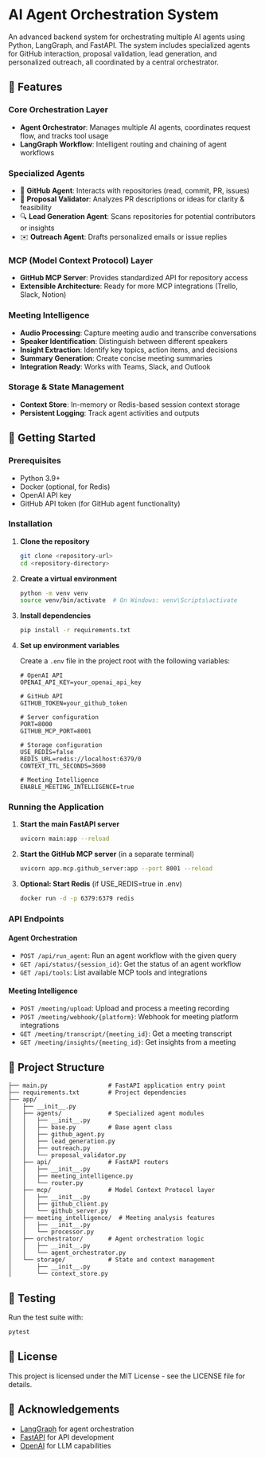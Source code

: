 # AI Agent Orchestration System

An advanced backend system for orchestrating multiple AI agents using Python, LangGraph, and FastAPI. The system includes specialized agents for GitHub interaction, proposal validation, lead generation, and personalized outreach, all coordinated by a central orchestrator.

## 🌟 Features

### Core Orchestration Layer
- **Agent Orchestrator**: Manages multiple AI agents, coordinates request flow, and tracks tool usage
- **LangGraph Workflow**: Intelligent routing and chaining of agent workflows

### Specialized Agents
- 🧩 **GitHub Agent**: Interacts with repositories (read, commit, PR, issues)
- 🧠 **Proposal Validator**: Analyzes PR descriptions or ideas for clarity & feasibility
- 🔍 **Lead Generation Agent**: Scans repositories for potential contributors or insights
- ✉️ **Outreach Agent**: Drafts personalized emails or issue replies

### MCP (Model Context Protocol) Layer
- **GitHub MCP Server**: Provides standardized API for repository access
- **Extensible Architecture**: Ready for more MCP integrations (Trello, Slack, Notion)

### Meeting Intelligence
- **Audio Processing**: Capture meeting audio and transcribe conversations
- **Speaker Identification**: Distinguish between different speakers
- **Insight Extraction**: Identify key topics, action items, and decisions
- **Summary Generation**: Create concise meeting summaries
- **Integration Ready**: Works with Teams, Slack, and Outlook

### Storage & State Management
- **Context Store**: In-memory or Redis-based session context storage
- **Persistent Logging**: Track agent activities and outputs

## 🚀 Getting Started

### Prerequisites
- Python 3.9+
- Docker (optional, for Redis)
- OpenAI API key
- GitHub API token (for GitHub agent functionality)

### Installation

1. **Clone the repository**
   ```bash
   git clone <repository-url>
   cd <repository-directory>
   ```

2. **Create a virtual environment**
   ```bash
   python -m venv venv
   source venv/bin/activate  # On Windows: venv\Scripts\activate
   ```

3. **Install dependencies**
   ```bash
   pip install -r requirements.txt
   ```

4. **Set up environment variables**
   
   Create a `.env` file in the project root with the following variables:
   ```
   # OpenAI API
   OPENAI_API_KEY=your_openai_api_key

   # GitHub API
   GITHUB_TOKEN=your_github_token

   # Server configuration
   PORT=8000
   GITHUB_MCP_PORT=8001

   # Storage configuration
   USE_REDIS=false
   REDIS_URL=redis://localhost:6379/0
   CONTEXT_TTL_SECONDS=3600

   # Meeting Intelligence
   ENABLE_MEETING_INTELLIGENCE=true
   ```

### Running the Application

1. **Start the main FastAPI server**
   ```bash
   uvicorn main:app --reload
   ```

2. **Start the GitHub MCP server** (in a separate terminal)
   ```bash
   uvicorn app.mcp.github_server:app --port 8001 --reload
   ```

3. **Optional: Start Redis** (if USE_REDIS=true in .env)
   ```bash
   docker run -d -p 6379:6379 redis
   ```

### API Endpoints

#### Agent Orchestration
- `POST /api/run_agent`: Run an agent workflow with the given query
- `GET /api/status/{session_id}`: Get the status of an agent workflow
- `GET /api/tools`: List available MCP tools and integrations

#### Meeting Intelligence
- `POST /meeting/upload`: Upload and process a meeting recording
- `POST /meeting/webhook/{platform}`: Webhook for meeting platform integrations
- `GET /meeting/transcript/{meeting_id}`: Get a meeting transcript
- `GET /meeting/insights/{meeting_id}`: Get insights from a meeting

## 📁 Project Structure

```
├── main.py                 # FastAPI application entry point
├── requirements.txt        # Project dependencies
├── app/
│   ├── __init__.py
│   ├── agents/             # Specialized agent modules
│   │   ├── __init__.py
│   │   ├── base.py         # Base agent class
│   │   ├── github_agent.py
│   │   ├── lead_generation.py
│   │   ├── outreach.py
│   │   └── proposal_validator.py
│   ├── api/                # FastAPI routers
│   │   ├── __init__.py
│   │   ├── meeting_intelligence.py
│   │   └── router.py
│   ├── mcp/                # Model Context Protocol layer
│   │   ├── __init__.py
│   │   ├── github_client.py
│   │   └── github_server.py
│   ├── meeting_intelligence/  # Meeting analysis features
│   │   ├── __init__.py
│   │   └── processor.py
│   ├── orchestrator/       # Agent orchestration logic
│   │   ├── __init__.py
│   │   └── agent_orchestrator.py
│   └── storage/            # State and context management
│       ├── __init__.py
│       └── context_store.py
```

## 🧪 Testing

Run the test suite with:
```bash
pytest
```

## 📝 License

This project is licensed under the MIT License - see the LICENSE file for details.

## 🙏 Acknowledgements

- [LangGraph](https://github.com/langchain-ai/langgraph) for agent orchestration
- [FastAPI](https://fastapi.tiangolo.com/) for API development
- [OpenAI](https://openai.com/) for LLM capabilities